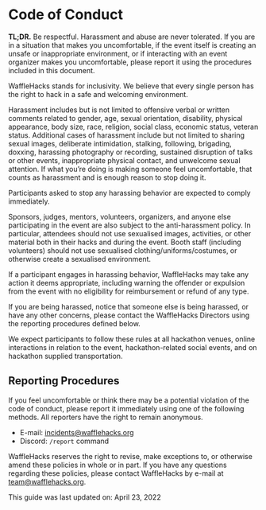 # Code of Conduct

**TL;DR.** Be respectful.
Harassment and abuse are never tolerated.
If you are in a situation that makes you uncomfortable, if the event itself is creating an unsafe or inappropriate environment, or if interacting with an event organizer makes you uncomfortable, please report it using the procedures included in this document.

WaffleHacks stands for inclusivity. We believe that every single person has the right to hack in a safe and welcoming environment.

Harassment includes but is not limited to offensive verbal or written comments related to gender, age, sexual orientation, disability, physical appearance, body size, race, religion, social class, economic status, veteran status.
Additional cases of harassment include but not limited to sharing sexual images, deliberate intimidation, stalking, following, brigading, doxxing, harassing photography or recording, sustained disruption of talks or other events, inappropriate physical contact, and unwelcome sexual attention.
If what you’re doing is making someone feel uncomfortable, that counts as harassment and is enough reason to stop doing it.

Participants asked to stop any harassing behavior are expected to comply immediately.

Sponsors, judges, mentors, volunteers, organizers, and anyone else participating in the event are also subject to the anti-harassment policy.
In particular, attendees should not use sexualised images, activities, or other material both in their hacks and during the event.
Booth staff (including volunteers) should not use sexualised clothing/uniforms/costumes, or otherwise create a sexualised environment.

If a participant engages in harassing behavior, WaffleHacks may take any action it deems appropriate, including warning the offender or expulsion from the event with no eligibility for reimbursement or refund of any type.

If you are being harassed, notice that someone else is being harassed, or have any other concerns, please contact the WaffleHacks Directors using the reporting procedures defined below.

We expect participants to follow these rules at all hackathon venues, online interactions in relation to the event, hackathon-related social events, and on hackathon supplied transportation.

## Reporting Procedures

If you feel uncomfortable or think there may be a potential violation of the code of conduct, please report it immediately using one of the following methods.
All reporters have the right to remain anonymous.

- E-mail: incidents@wafflehacks.org
- Discord: `/report` command

WaffleHacks reserves the right to revise, make exceptions to, or otherwise amend these policies in whole or in part.
If you have any questions regarding these policies, please contact WaffleHacks by e-mail at team@wafflehacks.org.

This guide was last updated on:
April 23, 2022
